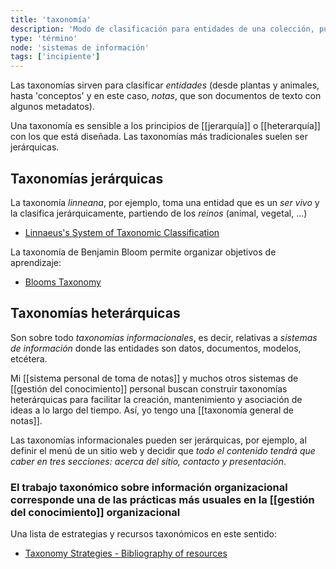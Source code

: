 ```yaml
---
title: 'taxonomía'
description: 'Modo de clasificación para entidades de una colección, puede ser jerárquica o heterárquica'
type: 'término'
node: 'sistemas de información'
tags: ['incipiente']
---
```


Las taxonomías sirven para clasificar *entidades* (desde plantas y animales, hasta 'conceptos' y en este caso, *notas*, que son documentos de texto con algunos metadatos).

Una taxonomía es sensible a los principios de [[jerarquía]] o [[heterarquía]] con los que está diseñada. Las taxonomías más tradicionales suelen ser jerárquicas.

## Taxonomías jerárquicas

La taxonomía *linneana*, por ejemplo, toma una entidad que es un *ser vivo* y la clasifica jerárquicamente, partiendo de los *reinos* (animal, vegetal, ...)

- [Linnaeus's System of Taxonomic Classification](https://www.thoughtco.com/taxonomy-373415)

La taxonomía de Benjamin Bloom permite organizar objetivos de aprendizaje:

- [Blooms Taxonomy](http://www.bloomstaxonomy.us/)

## Taxonomías heterárquicas

Son sobre todo *taxonomías informacionales*, es decir, relativas a *sistemas de información* donde las entidades son datos, documentos, modelos, etcétera.

Mi [[sistema personal de toma de notas]] y muchos otros sistemas de [[gestión del conocimiento]] personal buscan construir taxonomías heterárquicas para facilitar la creación, mantenimiento y asociación de ideas a lo largo del tiempo. Así, yo tengo una [[taxonomía general de notas]].

Las taxonomías informacionales pueden ser jerárquicas, por ejemplo, al definir el menú de un sitio web y decidir que *todo el contenido tendrá que caber en tres secciones: acerca del sitio, contacto y presentación*.

### El trabajo taxonómico sobre información organizacional corresponde una de las prácticas más usuales en la [[gestión del conocimiento]] organizacional

Una lista de estrategias y recursos taxonómicos en este sentido:

- [Taxonomy Strategies - Bibliography of resources](http://www.taxonomystrategies.com/html/bibliography.htm)